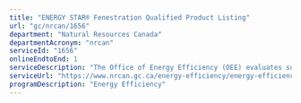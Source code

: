 ```yaml
---
title: "ENERGY STAR® Fenestration Qualified Product Listing"
url: "gc/nrcan/1656"
department: "Natural Resources Canada"
departmentAcronym: "nrcan"
serviceId: "1656"
onlineEndtoEnd: 1
serviceDescription: "The Office of Energy Efficiency (OEE) evaluates submissions from fenestration manufacturers to ensure their compliance with program requirements.  Certified product models validated by NRCan are recognized as ENERGY STAR certified and are included in an online certified product list where this information is available to the public.  Manufacturers receive NRCan permission to use the ENERGY STAR logo to market these products."
serviceUrl: "https://www.nrcan.gc.ca/energy-efficiency/energy-efficiency-products/product-information/windows-doors-and-skylights/13739"
programDescription: "Energy Efficiency"
---
```

